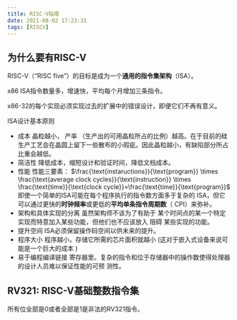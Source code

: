 ```yaml
---
title: RISC-V指南
date: 2021-08-02 17:23:31
tags: [RISCV]
---
```

## 为什么要有RISC-V
RISC-V（“RISC five”）的目标是成为一个**通用的指令集架构**（ISA）。

x86 ISA指令数量多，增速快，平均每个月增加三条指令。

x86-32的每个实现必须实现过去的扩展中的错误设计，即便它们不再有意义。


ISA设计基本原则
- 成本
    晶粒越小， 产率 （生产出的可用晶粒所占的比例）越高。在于目前的硅生产工艺会在晶圆上留下一些散布的小瑕疵。因此晶粒越小，有缺陷部分所占比重会越低。
- 简洁性
降低成本，缩短设计和验证时间，降低文档成本。
- 性能
性能三要素：
$\frac{\text{instaructions}}{\text{program}} \times \frac{\text{average clock cycles}}{\text{instruction}} \times \frac{\text{time}}{\text{clock cycle}}=\frac{\text{time}}{\text{program}}$
即使一个简单的ISA可能在每个程序执行的指令数方面多于复杂的 ISA，但它可以通过更快的**时钟频率**或更低的**平均单条指令周期数**（ CPI）来弥补。
- 架构和具体实现的分离
虽然架构师不该为了有助于 某个时间点的某一个特定实现而特意加入某些功能，但他们也不应该放入 阻碍 某些实现的功能。
- 提升空间
ISA必须保留操作码空间以供未来的提升。
- 程序大小
程序越小，存储它所需的芯片面积就越小 (这对于嵌入式设备来说可能是一个巨大的成本 )
- 易于编程编译链接
寄存器里。复杂的指令和位于存储器中的操作数使得处理器的设计人员难以保证性能的可预
测性。


## RV321: RISC-V基础整数指令集
所有位全部是0或者全部是1是非法的RV321指令。
